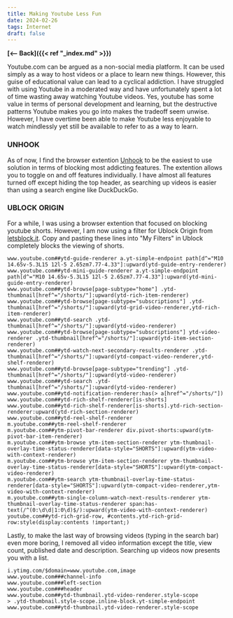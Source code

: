 ```yaml
---
title: Making Youtube Less Fun
date: 2024-02-26
tags: Internet
draft: false
---
```


**[<-- Back]({{< ref "_index.md" >}})**

Youtube.com can be argued as a non-social media platform. It can be used
simply as a way to host videos or a place to learn new things. However,
this guise of educational value can lead to a cyclical addiction. I have
struggled with using Youtube in a moderated way and have unfortunately
spent a lot of time wasting away watching Youtube videos. Yes, youtube has
some value in terms of personal development and learning, but the
destructive patterns Youtube makes you go into makes the tradeoff seem
unwise. However, I have overtime been able to make Youtube less enjoyable
to watch mindlessly yet still be available to refer to as a way to learn. 

### UNHOOK

As of now, I find the browser extention [Unhook](https://unhook.app/) to
be the easiest to use solution in terms of blocking most addicting
features. The extention allows you to toggle on and off features
individually. I have almost all features turned off except hiding the top
header, as searching up videos is easier than using a search engine like
DuckDuckGo.

### UBLOCK ORIGIN

For a while, I was using a browser extention that focused on blocking
youtube shorts. However, I am now using a filter for Ublock Origin from
[letsblock.it](https://letsblock.it/filters/youtube-shorts). Copy and
pasting these lines into "My Filters" in Ublock completely blocks the
viewing of shorts.

```
www.youtube.com##ytd-guide-renderer a.yt-simple-endpoint path[d^="M10 14.65v-5.3L15 12l-5 2.65zm7.77-4.33"]:upward(ytd-guide-entry-renderer)
www.youtube.com##ytd-mini-guide-renderer a.yt-simple-endpoint path[d^="M10 14.65v-5.3L15 12l-5 2.65zm7.77-4.33"]:upward(ytd-mini-guide-entry-renderer)
www.youtube.com##ytd-browse[page-subtype="home"] .ytd-thumbnail[href^="/shorts/"]:upward(ytd-rich-item-renderer)
www.youtube.com##ytd-browse[page-subtype="subscriptions"] .ytd-thumbnail[href^="/shorts/"]:upward(ytd-grid-video-renderer,ytd-rich-item-renderer)
www.youtube.com##ytd-search .ytd-thumbnail[href^="/shorts/"]:upward(ytd-video-renderer)
www.youtube.com##ytd-browse[page-subtype="subscriptions"] ytd-video-renderer .ytd-thumbnail[href^="/shorts/"]:upward(ytd-item-section-renderer)
www.youtube.com##ytd-watch-next-secondary-results-renderer .ytd-thumbnail[href^="/shorts/"]:upward(ytd-compact-video-renderer,ytd-shelf-renderer)
www.youtube.com##ytd-browse[page-subtype="trending"] .ytd-thumbnail[href^="/shorts/"]:upward(ytd-video-renderer)
www.youtube.com##ytd-search .ytd-thumbnail[href^="/shorts/"]:upward(ytd-video-renderer)
www.youtube.com##ytd-notification-renderer:has(> a[href^="/shorts/"])
www.youtube.com##ytd-rich-shelf-renderer[is-shorts]
www.youtube.com##ytd-rich-shelf-renderer[is-shorts].ytd-rich-section-renderer:upward(ytd-rich-section-renderer)
www.youtube.com##ytd-reel-shelf-renderer
m.youtube.com##ytm-reel-shelf-renderer
m.youtube.com##ytm-pivot-bar-renderer div.pivot-shorts:upward(ytm-pivot-bar-item-renderer)
m.youtube.com##ytm-browse ytm-item-section-renderer ytm-thumbnail-overlay-time-status-renderer[data-style="SHORTS"]:upward(ytm-video-with-context-renderer)
m.youtube.com##ytm-browse ytm-item-section-renderer ytm-thumbnail-overlay-time-status-renderer[data-style="SHORTS"]:upward(ytm-compact-video-renderer)
m.youtube.com##ytm-search ytm-thumbnail-overlay-time-status-renderer[data-style="SHORTS"]:upward(ytm-compact-video-renderer,ytm-video-with-context-renderer)
m.youtube.com##ytm-single-column-watch-next-results-renderer ytm-thumbnail-overlay-time-status-renderer span:has-text(/^(0:\d\d|1:0\d)$/):upward(ytm-video-with-context-renderer)
youtube.com##ytd-rich-grid-row, #contents.ytd-rich-grid-row:style(display:contents !important;)
```

Lastly, to make the last way of browsing videos (typing in the search bar)
even more boring, I removed all video information except the title, view
count, published date and description. Searching up videos now presents
you with a list.

```
i.ytimg.com/$domain=www.youtube.com,image
www.youtube.com###channel-info
www.youtube.com###left-section
www.youtube.com###header
www.youtube.com##ytd-thumbnail.ytd-video-renderer.style-scope
> .ytd-thumbnail.style-scope.inline-block.yt-simple-endpoint
www.youtube.com##ytd-thumbnail.ytd-video-renderer.style-scope 
```
